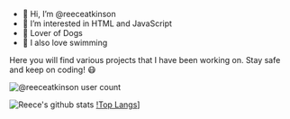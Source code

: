 <!---
Thanks for taking a peak!
--->

- 👋 Hi, I’m @reeceatkinson
- 👀 I’m interested in HTML and JavaScript
- 🐶 Lover of Dogs
- 🌊 I also love swimming

Here you will find various projects that I have been working on.
Stay safe and keep on coding! 😷
 
 ![@reeceatkinson user count](https://komarev.com/ghpvc/?username=reeceatkinson&color=blue)
 
 ![Reece's github stats](https://github-readme-stats.vercel.app/api?username=reeceatkinson&count_private=true&show_icons=true&theme=prussian)
 [!Top Langs](https://github-readme-stats.vercel.app/api/top-langs/?username=reeceatkinson&layout=compact)]



<!---
cParkDevelopers/cParkDevelopers is a ✨ special ✨ repository because its `README.md` (this file) appears on your GitHub profile.
You can click the Preview link to take a look at your changes.
--->
